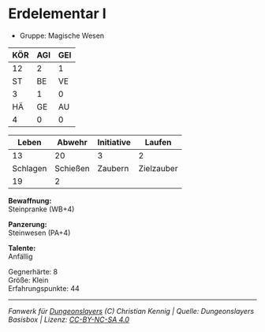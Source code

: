 # Erdelementar I  
- Gruppe: Magische Wesen  

| KÖR | AGI | GEI |  
| --- | --- | --- |  
| 12  | 2   | 1   |
| ST  | BE  | VE  |  
| 3   | 1   | 0   |
| HÄ  | GE  | AU  |  
| 4   | 0   | 0   |


| Leben    | Abwehr   | Initiative | Laufen     |
| -------- | -------- | ---------- | ---------- |
| 13       | 20       | 3          | 2          |
| Schlagen | Schießen | Zaubern    | Zielzauber |
| 19       | 2        |            |            |

**Bewaffnung:**  
Steinpranke (WB+4)

**Panzerung:**  
Steinwesen (PA+4)

**Talente:**  
Anfällig

Gegnerhärte: 8  
Größe: Klein  
Erfahrungspunkte: 44  



___
*Fanwerk für [Dungeonslayers](https://www.dungeonslayers.net/) (C) Christian Kennig | Quelle: Dungeonslayers Basisbox | Lizenz: [CC-BY-NC-SA 4.0](https://creativecommons.org/licenses/by-nc-sa/4.0/deed.de)*